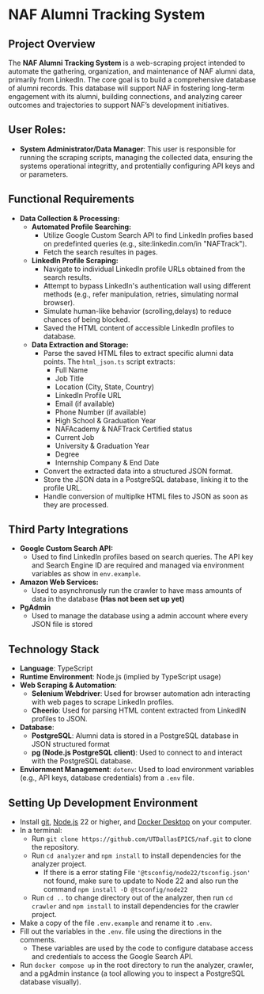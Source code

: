 # NAF Alumni Tracking System

## Project Overview
The **NAF Alumni Tracking System** is a web-scraping project intended to automate the gathering, organization, and maintenance of NAF alumni data, primarily from LinkedIn. The core goal is to build a comprehensive database of alumni records. This database will support NAF in fostering long-term engagement with its alumni, building connections, and analyzing career outcomes and trajectories to support NAF’s development initiatives.

## User Roles:
- **System Administrator/Data Manager**: This user is responsible for running the scraping scripts, managing the collected data, ensuring the systems operational integritty, and protentially configuring API keys and or parameters. 

## Functional Requirements
- **Data Collection & Processing:**
  - **Automated Profile Searching:**
    - Utilize Google Custom Search API to find LinkedIn profies based on predefinted queries (e.g., site:linkedin.com/in "NAFTrack").
    - Fetch the search resultes in pages.
  - **LinkedIn Profile Scraping:**
    - Navigate to individual LinkedIn profile URLs obtained from the search results.
    - Attempt to bypass LinkedIn's authentication wall using different methods (e.g., refer manipulation, retries, simulating normal browser).
    - Simulate human-like behavior (scrolling,delays) to reduce chances of being blocked.
    - Saved the HTML content of accessible LinkedIn profiles to database.
  - **Data Extraction and Storage:**
    - Parse the saved HTML files to extract specific alumni data points. The ```html_json.ts``` script extracts:
      - Full Name
      - Job Title
      - Location (City, State, Country)
      - LinkedIn Profile URL
      - Email (if available)
      - Phone Number (if available)
      - High School & Graduation Year
      - NAFAcademy & NAFTrack Certified status
      - Current Job
      - University & Graduation Year
      - Degree
      - Internship Company & End Date
    - Convert the extracted data into a structured JSON format.
    - Store the JSON data in a PostgreSQL database, linking it to the profile URL.
    - Handle conversion of multiplke HTML files to JSON as soon as they are processed.

## Third Party Integrations
- **Google Custom Search API:**
  - Used to find LinkedIn profiles based on search queries. The API key and Search Engine ID are required and managed via environment variables as show in `env.example`.
- **Amazon Web Services:**
  - Used to asynchronusly run the crawler to have mass amounts of data in the database **(Has not been set up yet)**
- **PgAdmin**
  - Used to manage the database using a admin account where every JSON file is stored 

## Technology Stack
- **Language**: TypeScript
- **Runtime Environment**: Node.js (implied by TypeScript usage)
- **Web Scraping & Automation**:
  - **Selenium Webdriver**: Used for browser automation adn interacting with web pages to scrape LinkedIn profiles.
  - **Cheerio**: Used for parsing HTML content extracted from LinkedIN profiles to JSON.
- **Database**:
  - **PostgreSQL**: Alumni data is stored in a PostgreSQL database in JSON structured format
  - **pg (Node.js PostgreSQL client)**: Used to connect to and interact with the PostgreSQL database.
- **Enviornment Management**: `dotenv`: Used to load environment variables (e.g., API keys, database credentials) from a `.env` file.

## Setting Up Development Environment
- Install [git](https://git-scm.com/downloads), [Node.js](https://nodejs.org/en/download) 22 or higher, and [Docker Desktop](https://www.docker.com/products/docker-desktop/) on your computer.
- In a terminal:
  - Run `git clone https://github.com/UTDallasEPICS/naf.git` to clone the repository.
  - Run `cd analyzer` and `npm install` to install dependencies for the analyzer project. 
    - If there is a error stating File `'@tsconfig/node22/tsconfig.json'` not found, make sure to update to Node 22 and also run the command `npm install -D @tsconfig/node22`
  - Run `cd ..` to change directory out of the analyzer, then run `cd crawler` and `npm install` to install dependencies for the crawler project. 
- Make a copy of the file `.env.example` and rename it to `.env`.
- Fill out the variables in the `.env`. file using the directions in the comments.
  - These variables are used by the code to configure database access and credentials to access the Google Search API. 
- Run `docker compose up` in the root directory to run the analyzer, crawler, and a pgAdmin instance (a tool allowing you to inspect a PostgreSQL database visually).